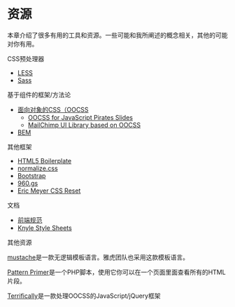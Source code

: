 # 资源

本章介绍了很多有用的工具和资源。一些可能和我所阐述的概念相关，其他的可能对你有用。

CSS预处理器

+ [LESS](http://lesscss.org/)
+ [Sass](http://sass-lang.com/)

基于组件的框架/方法论

+ [面向对象的CSS（OOCSS](http://oocss.org/)
  + [OOCSS for JavaScript Pirates Slides](http://speakerrate.com/talks/4642-oocss-for-javascript-pirates)
  + [MailChimp UI Library based on OOCSS](http://www.flickr.com/photos/aarronwalter/5579386649/)
+ [BEM](http://bem.github.com/bem-method/html/all.en.html)

其他框架

+ [HTML5 Boilerplate](http://html5boilerplate.com/)
+ [normalize.css](https://github.com/necolas/normalize.css/)
+ [Bootstrap](http://twitter.github.com/bootstrap/)
+ [960.gs](http://960.gs/)
+ [Eric Meyer CSS Reset](http://meyerweb.com/eric/tools/css/reset/)

文档

+ [前端规范](http://24ways.org/2011/front-end-style-guides)
+ [Knyle Style Sheets](http://warpspire.com/posts/kss/)

其他资源

[mustache](http://mustache.github.com/)是一款无逻辑模板语言。雅虎团队也采用这款模板语言。

[Pattern Primer](https://github.com/adactio/Pattern-Primer)是一个PHP脚本，使用它你可以在一个页面里面查看所有的HTML片段。

[Terrifically](http://www.terrifically.org/)是一款处理OOCSS的JavaScript/jQuery框架